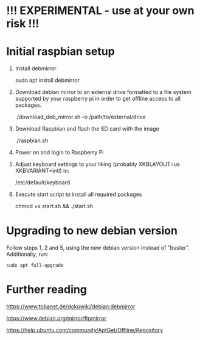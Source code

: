# !!! EXPERIMENTAL - use at your own risk !!!

# Initial raspbian setup

1. Install debmirror

    sudo apt install debmirror  

2. Download debian mirror to an external drive formatted to a file system
   supported by your raspberry pi in order to get offline access to all
   packages.  

    ./download_deb_mirror.sh -o /path/to/external/drive  

3. Download Raspbian and flash the SD card with the image

    ./raspbian.sh  

4. Power on and login to Raspberry Pi

5. Adjust keyboard settings to your liking (probably XKBLAYOUT=us
   XKBVARIANT=intl) in:  

    /etc/default/keyboard  

6. Execute start script to install all required packages

    chmod +x start.sh && ./start.sh

# Upgrading to new debian version

Follow steps 1, 2 and 5, using the new debian version instead of "buster".
Additionally, run:  

    sudo apt full-upgrade  

# Further reading

https://www.tobanet.de/dokuwiki/debian:debmirror  

https://www.debian.org/mirror/ftpmirror  

https://help.ubuntu.com/community/AptGet/Offline/Repository  

